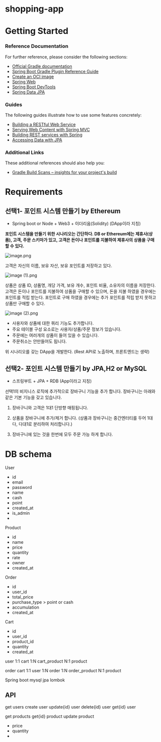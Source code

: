 # shopping-app
# Getting Started

### Reference Documentation
For further reference, please consider the following sections:

* [Official Gradle documentation](https://docs.gradle.org)
* [Spring Boot Gradle Plugin Reference Guide](https://docs.spring.io/spring-boot/docs/2.7.3/gradle-plugin/reference/html/)
* [Create an OCI image](https://docs.spring.io/spring-boot/docs/2.7.3/gradle-plugin/reference/html/#build-image)
* [Spring Web](https://docs.spring.io/spring-boot/docs/2.7.3/reference/htmlsingle/#web)
* [Spring Boot DevTools](https://docs.spring.io/spring-boot/docs/2.7.3/reference/htmlsingle/#using.devtools)
* [Spring Data JPA](https://docs.spring.io/spring-boot/docs/2.7.3/reference/htmlsingle/#data.sql.jpa-and-spring-data)

### Guides
The following guides illustrate how to use some features concretely:

* [Building a RESTful Web Service](https://spring.io/guides/gs/rest-service/)
* [Serving Web Content with Spring MVC](https://spring.io/guides/gs/serving-web-content/)
* [Building REST services with Spring](https://spring.io/guides/tutorials/rest/)
* [Accessing Data with JPA](https://spring.io/guides/gs/accessing-data-jpa/)

### Additional Links
These additional references should also help you:

* [Gradle Build Scans – insights for your project's build](https://scans.gradle.com#gradle)

# Requirements

## 선택1- 포인트 시스템 만들기 by Ethereum

- Spring boot or Node  + Web3 + 이더리움(Solidity) (DApp이라 지칭)

****포인트 시스템을 만들기 위한 시나리오는 간단하다. DB or Ethereum에는 제휴사(상품), 고객, 주문 스키마가 있고,  고객은 돈이나 포인트를 지불하여 제휴사의 상품을 구매할 수 있다.****

![image.png](https://s3-us-west-2.amazonaws.com/secure.notion-static.com/41e52114-290b-4110-9b24-53c88cc20f43/image.png)

고객은 자신의 이름, 보유 자산, 보유 포인트를 저장하고 있다.

![image (1).png](https://s3-us-west-2.amazonaws.com/secure.notion-static.com/59a82eba-4e6a-42d7-9a5c-852f7ca783a6/image_(1).png)

상품은 상품 ID, 상품명, 개당 가격, 보유 개수, 포인트 비율, 소유자의 이름을 저장한다. 고객은 돈이나 포인트를 지불하여 상품을 구매할 수 있으며, 돈을 지불 하였을 경우에는 포인트를 적립 받는다. 포인트로 구매 하였을 경우에는 추가 포인트를 적립 받지 못하고 상품만 구매할 수 있다.

![image (2).png](https://s3-us-west-2.amazonaws.com/secure.notion-static.com/52879ece-2a2d-4d82-b75a-f21c6e9fd6aa/image_(2).png)

- 사용자와 상품에 대한 쿼리 기능도 추가합니다.
- 주요 테이블 구성 요소로는 사용자/상품/주문 정보가 있습니다.
- 주문에는 여러개의 상품이 들어 있을 수 있습니다.
- 주문취소는 안만들어도 됩니다.

위 시나리오를 갖는 DApp을 개발한다. (Rest API로 노출하며, 프론트엔드는 생략)

### 

## 선택2- 포인트 시스템 만들기 by JPA,H2 or MySQL

- 스프링부트 + JPA + RDB (App이라고 지칭)

선택1의 비지니스 로직에 추가적으로  장바구니 기능을 추가 합니다.
장바구니는 아래와 같은 기본 기능을 갖고 있습니다.

1. 장바구니와 고객은 1대1 단방향 매핑됩니다.

2. 상품을 장바구니에 추가/제거 합니다.  (상품과 장바구니는 중간엔터티를 두어 1대다, 다대1로 분리하여 처리합니다.)
3. 장바구니에 있는 것을 한번에 모두 주문 가능 하게 합니다.

# DB schema
User
- id
- email
- password
- name
- cash
- point
- created_at
- is_admin
- 

Product
- id
- name
- price
- quantity
- rate
- owner
- created_at

Order
- id
- user_id
- total_price
- purchase_type > point or cash
- accumulation
- created_at


Cart
- id
- user_id
- product_id
- quantity
- created_at

user 1:1 cart 1:N cart_product N:1 product

order cart 1:1
user 1:N order 1:N order_product N:1 product


Spring boot mysql jpa lombok

## API

get users
create user
update{id} user
delete{id} user
get{id} user

get products
get{id} product
update product
- price
- quantity
- 
